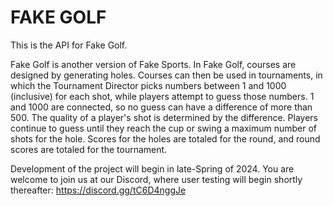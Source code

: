# FAKE GOLF
This is the API for Fake Golf.

Fake Golf is another version of Fake Sports. In Fake Golf, courses are designed by generating holes. Courses can then be used in tournaments, in which the Tournament Director picks numbers between 1 and 1000 (inclusive) for each shot, while players attempt to guess those numbers. 1 and 1000 are connected, so no guess can have a difference of more than 500. The quality of a player's shot is determined by the difference. Players continue to guess until they reach the cup or swing a maximum number of shots for the hole. Scores for the holes are totaled for the round, and round scores are totaled for the tournament.

Development of the project will begin in late-Spring of 2024. You are welcome to join us at our Discord, where user testing will begin shortly thereafter: https://discord.gg/tC6D4nggJe